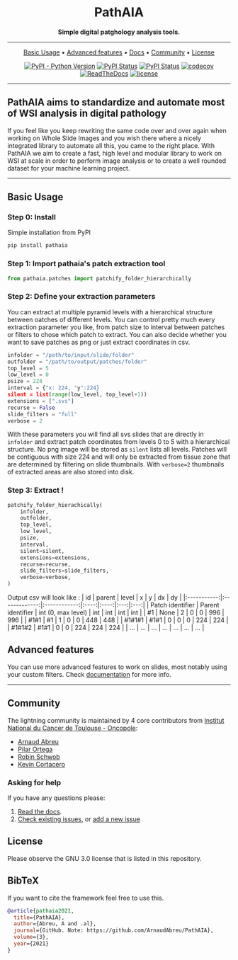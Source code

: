 <div align="center">

# PathAIA


**Simple digital patghology analysis tools.**

---

<p align="center">
  <a href="#basic-usage">Basic Usage</a> •
  <a href="#advanced-features">Advanced features</a> •
  <a href="https://linktothedoc.com">Docs</a> •
  <a href="#community">Community</a> •
  <a href="#license">License</a>
</p>

<!-- DO NOT ADD CONDA DOWNLOADS... README CHANGES MUST BE APPROVED BY EDEN OR WILL -->
[![PyPI - Python Version](https://img.shields.io/pypi/pyversions/pathaia)](https://pypi.org/project/pathaia/)
[![PyPI Status](https://badge.fury.io/py/pathaia.svg)](https://badge.fury.io/py/pathaia)
[![PyPI Status](https://pepy.tech/badge/pathaia)](https://pepy.tech/project/pathaia)
[![codecov](https://codecov.io/gh/ArnaudAbreu/PathAIA/branch/master/graph/badge.svg)](https://codecov.io/gh/ArnaudAbreu/PathAIA)
[![ReadTheDocs](https://readthedocs.org/projects/pathaia/badge/?version=stable)](https://pathaia.readthedocs.io/en/stable/)
[![license](https://img.shields.io/badge/License-Apache%202.0-blue.svg)](https://github.com/ArnaudABreu/PathAIA/blob/master/LICENSE)

</div>


---

## PathAIA aims to standardize and automate most of WSI analysis in digital pathology
If you feel like you keep rewriting the same code over and over again when working on Whole Slide Images and you wish there where a nicely integrated library to automate all this, you came to the right place. With PathAIA we aim to create a fast, high level and modular library to work on WSI at scale in order to perform image analysis or to create a well rounded dataset for your machine learning project.

---

## Basic Usage

### Step 0: Install

Simple installation from PyPI
```bash
pip install pathaia
```

### Step 1: Import pathaia's patch extraction tool

```python
from pathaia.patches import patchify_folder_hierarchically
```

### Step 2: Define your extraction parameters
You can extract at multiple pyramid levels with a hierarchical structure between oatches of different levels. You can control pretty much every extraction parameter you like, from patch size to interval between patches or filters to chose which patch to extract. You can also decide whether you want to save patches as png or just extract coordinates in csv.

```python
infolder = "/path/to/input/slide/folder"
outfolder = "/path/to/output/patches/folder"
top_level = 5
low_level = 0
psize = 224
interval = {"x: 224, "y":224}
silent = list(range(low_level, top_level+1))
extensions = [".svs"]
recurse = False
slide_filters = "full"
verbose = 2
```
With these parameters you will find all svs slides that are directly in `infolder` and extract patch coordinates from levels 0 to 5 with a hierarchical structure. No png image will be stored as `silent` lists all levels. Patches will be contiguous with size 224 and will only be extracted from tissue zone that are determined by filtering on slide thumbnails. With `verbose=2` thumbnails of extracted areas are also stored into disk.

### Step 3: Extract !

```python
patchify_folder_hierachically(
    infolder,
    outfolder,
    top_level,
    low_level,
    psize,
    interval,
    silent=silent,
    extensions=extensions,
    recurse=recurse,
    slide_filters=slide_filters,
    verbose=verbose,
)
```
Output csv will look like :
|         id         |       parent      |        level       |   x  |   y  |  dx |  dy |
|:-----------:|:-------------:|:------------:|:----:|:----:|:---:|:---:|
|  Patch identifier  | Parent identifier | int (0, max level) |  int |  int | int | int |
|         #1         |        None       |          2         |   0  |   0  | 996 | 996 |
|        #1#1        |         #1        |          1         |   0  |   0  | 448 | 448 |
|       #1#1#1       |        #1#1       |          0         |   0  |   0  | 224 | 224 |
|       #1#1#2       |        #1#1       |          0         |   0  |  224 | 224 | 224 |
|         ...        |         ...       |         ...        |  ... |  ... | ... | ... |

## Advanced features
You can use more advanced features to work on slides, most notably using your custom filters. Check [documentation](https://linktothedoc.com) for more info.

---

## Community

The lightning community is maintained by 4 core contributors from [Institut National du Cancer de Toulouse - Oncopole](https://www.iuct-oncopole.fr/):
* [Arnaud Abreu](https://github.com/ArnaudAbreu)
* [Pilar Ortega](https://github.com/pilarOrtega)
* [Robin Schwob](https://github.com/schwobr)
* [Kevin Cortacero](https://github.com/KevinCortacero)

### Asking for help
If you have any questions please:
1. [Read the docs](https://pytorch-lightning.rtfd.io/en/latest).
2. [Check existing issues](https://github.com/ArnaudAbreu/PathAIA/issues), or [add a new issue](https://github.com/ArnaudAbreu/PathAIA/issues/new)

## License

Please observe the GNU 3.0 license that is listed in this repository.

## BibTeX
If you want to cite the framework feel free to use this.

```bibtex
@article{pathaia2021,
  title={PathAIA},
  author={Abreu, A and .al},
  journal={GitHub. Note: https://github.com/ArnaudAbreu/PathAIA},
  volume={3},
  year={2021}
}
```

